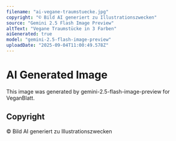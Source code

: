 ```yaml
---
filename: "ai-vegane-traumstuecke.jpg"
copyright: "© Bild AI generiert zu Illustrationszwecken"
source: "Gemini 2.5 Flash Image Preview"
altText: "Vegane Traumstücke in 3 Farben"
aiGenerated: true
model: "gemini-2.5-flash-image-preview"
uploadDate: "2025-09-04T11:00:49.578Z"
---
```


# AI Generated Image

This image was generated by gemini-2.5-flash-image-preview for VeganBlatt.

## Copyright
© Bild AI generiert zu Illustrationszwecken
